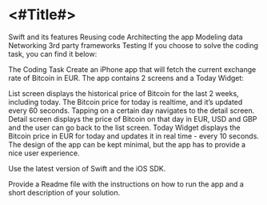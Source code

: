 #  <#Title#>


Swift and its features
Reusing code
Architecting the app
Modeling data
Networking
3rd party frameworks
Testing
If you choose to solve the coding task, you can find it below:

The Coding Task
Create an iPhone app that will fetch the current exchange rate of Bitcoin in EUR. The app contains 2 screens and a Today Widget:

List screen displays the historical price of Bitcoin for the last 2 weeks, including today. The Bitcoin price for today is realtime, and it’s updated every 60 seconds. Tapping on a certain day navigates to the detail screen.
Detail screen displays the price of Bitcoin on that day in EUR, USD and GBP and the user can go back to the list screen.
Today Widget displays the Bitcoin price in EUR for today and updates it in real time - every 10 seconds. 
The design of the app can be kept minimal, but the app has to provide a nice user experience.

Use the latest version of Swift and the iOS SDK.

Provide a Readme file with the instructions on how to run the app and a short description of your solution.

